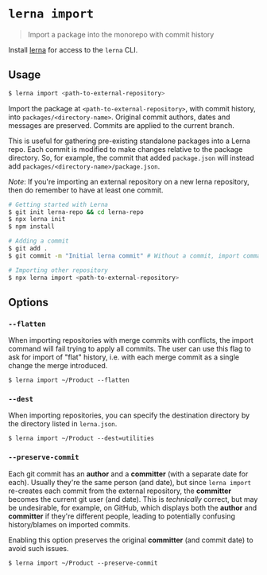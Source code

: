 # `lerna import`

> Import a package into the monorepo with commit history

Install [lerna](https://www.npmjs.com/package/lerna) for access to the `lerna` CLI.

## Usage

```sh
$ lerna import <path-to-external-repository>
```

Import the package at `<path-to-external-repository>`, with commit history,
into `packages/<directory-name>`. Original commit authors, dates and messages
are preserved. Commits are applied to the current branch.

This is useful for gathering pre-existing standalone packages into a Lerna
repo. Each commit is modified to make changes relative to the package
directory. So, for example, the commit that added `package.json` will
instead add `packages/<directory-name>/package.json`.

_Note_: If you're importing an external repository on a new lerna repository, then do remember to have at least one commit.

```bash
# Getting started with Lerna
$ git init lerna-repo && cd lerna-repo
$ npx lerna init
$ npm install

# Adding a commit
$ git add .
$ git commit -m "Initial lerna commit" # Without a commit, import command would fail

# Importing other repository
$ npx lerna import <path-to-external-repository>
```

## Options

### `--flatten`

When importing repositories with merge commits with conflicts, the import command will fail trying to apply all commits. The user can use this flag to ask for import of "flat" history, i.e. with each merge commit as a single change the merge introduced.

```
$ lerna import ~/Product --flatten
```

### `--dest`

When importing repositories, you can specify the destination directory by the directory listed in `lerna.json`.

```
$ lerna import ~/Product --dest=utilities
```

### `--preserve-commit`

Each git commit has an **author** and a **committer** (with a separate date for each). Usually they're the same person (and date), but since `lerna import` re-creates each commit from the external repository, the **committer** becomes the current git user (and date). This is _technically_ correct, but may be undesirable, for example, on GitHub, which displays both the **author** and **committer** if they're different people, leading to potentially confusing history/blames on imported commits.

Enabling this option preserves the original **committer** (and commit date) to avoid such issues.

```
$ lerna import ~/Product --preserve-commit
```
